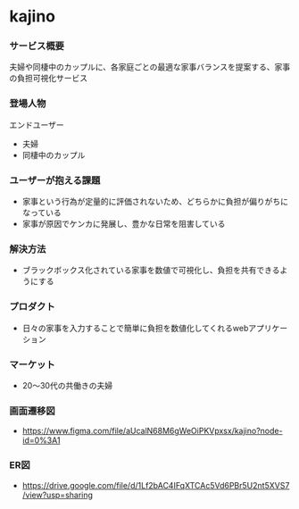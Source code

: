 # kajino

### サービス概要
夫婦や同棲中のカップルに、各家庭ごとの最適な家事バランスを提案する、家事の負担可視化サービス

### 登場人物
エンドユーザー
- 夫婦
- 同棲中のカップル

### ユーザーが抱える課題
- 家事という行為が定量的に評価されないため、どちらかに負担が偏りがちになっている
- 家事が原因でケンカに発展し、豊かな日常を阻害している

### 解決方法
- ブラックボックス化されている家事を数値で可視化し、負担を共有できるようにする

### プロダクト
- 日々の家事を入力することで簡単に負担を数値化してくれるwebアプリケーション

### マーケット
- 20〜30代の共働きの夫婦

### 画面遷移図
- https://www.figma.com/file/aUcalN68M6gWeOiPKVpxsx/kajino?node-id=0%3A1

### ER図
- https://drive.google.com/file/d/1Lf2bAC4IFqXTCAc5Vd6PBr5U2nt5XVS7/view?usp=sharing